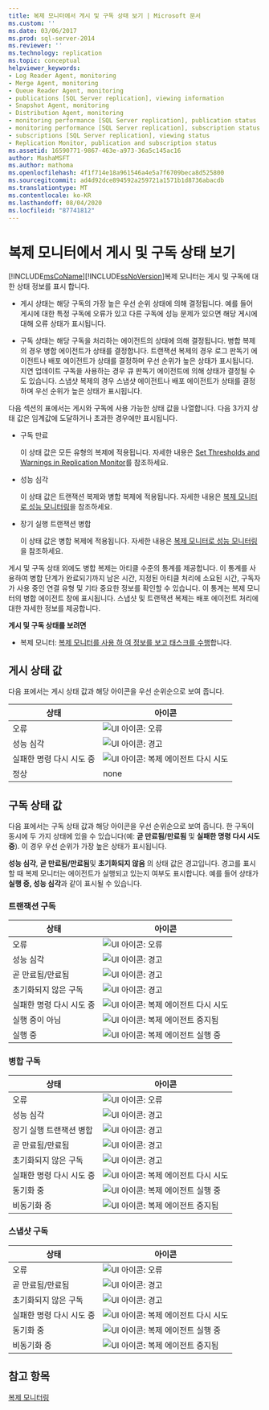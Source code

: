 ```yaml
---
title: 복제 모니터에서 게시 및 구독 상태 보기 | Microsoft 문서
ms.custom: ''
ms.date: 03/06/2017
ms.prod: sql-server-2014
ms.reviewer: ''
ms.technology: replication
ms.topic: conceptual
helpviewer_keywords:
- Log Reader Agent, monitoring
- Merge Agent, monitoring
- Queue Reader Agent, monitoring
- publications [SQL Server replication], viewing information
- Snapshot Agent, monitoring
- Distribution Agent, monitoring
- monitoring performance [SQL Server replication], publication status
- monitoring performance [SQL Server replication], subscription status
- subscriptions [SQL Server replication], viewing status
- Replication Monitor, publication and subscription status
ms.assetid: 16590771-9867-463e-a973-36a5c145ac16
author: MashaMSFT
ms.author: mathoma
ms.openlocfilehash: 4f1f714e18a961546a4e5a7f6709beca8d525800
ms.sourcegitcommit: ad4d92dce894592a259721a1571b1d8736abacdb
ms.translationtype: MT
ms.contentlocale: ko-KR
ms.lasthandoff: 08/04/2020
ms.locfileid: "87741812"
---
```

# <a name="view-publication-and-subscription-status-in-replication-monitor"></a>복제 모니터에서 게시 및 구독 상태 보기
  [!INCLUDE[msCoName](../../../includes/msconame-md.md)][!INCLUDE[ssNoVersion](../../../includes/ssnoversion-md.md)]복제 모니터는 게시 및 구독에 대 한 상태 정보를 표시 합니다.  
  
-   게시 상태는 해당 구독의 가장 높은 우선 순위 상태에 의해 결정됩니다. 예를 들어 게시에 대한 특정 구독에 오류가 있고 다른 구독에 성능 문제가 있으면 해당 게시에 대해 오류 상태가 표시됩니다.  
  
-   구독 상태는 해당 구독을 처리하는 에이전트의 상태에 의해 결정됩니다. 병합 복제의 경우 병합 에이전트가 상태를 결정합니다. 트랜잭션 복제의 경우 로그 판독기 에이전트나 배포 에이전트가 상태를 결정하며 우선 순위가 높은 상태가 표시됩니다. 지연 업데이트 구독을 사용하는 경우 큐 판독기 에이전트에 의해 상태가 결정될 수도 있습니다. 스냅샷 복제의 경우 스냅샷 에이전트나 배포 에이전트가 상태를 결정하며 우선 순위가 높은 상태가 표시됩니다.  
  
 다음 섹션의 표에서는 게시와 구독에 사용 가능한 상태 값을 나열합니다. 다음 3가지 상태 값은 임계값에 도달하거나 초과한 경우에만 표시됩니다.  
  
-   구독 만료  
  
     이 상태 값은 모든 유형의 복제에 적용됩니다. 자세한 내용은 [Set Thresholds and Warnings in Replication Monitor](set-thresholds-and-warnings-in-replication-monitor.md)를 참조하세요.  
  
-   성능 심각  
  
     이 상태 값은 트랜잭션 복제와 병합 복제에 적용됩니다. 자세한 내용은 [복제 모니터로 성능 모니터링](monitor-performance-with-replication-monitor.md)을 참조하세요.  
  
-   장기 실행 트랜잭션 병합  
  
     이 상태 값은 병합 복제에 적용됩니다. 자세한 내용은 [복제 모니터로 성능 모니터링](monitor-performance-with-replication-monitor.md)을 참조하세요.  
  
 게시 및 구독 상태 외에도 병합 복제는 아티클 수준의 통계를 제공합니다. 이 통계를 사용하여 병합 단계가 완료되기까지 남은 시간, 지정된 아티클 처리에 소요된 시간, 구독자가 사용 중인 연결 유형 및 기타 중요한 정보를 확인할 수 있습니다. 이 통계는 복제 모니터의 병합 에이전트 창에 표시됩니다. 스냅샷 및 트랜잭션 복제는 배포 에이전트 처리에 대한 자세한 정보를 제공합니다.  
  
 **게시 및 구독 상태를 보려면**  
  
-   복제 모니터: [복제 모니터를 사용 하 여 정보를 보고 태스크를 수행](view-information-and-perform-tasks-replication-monitor.md)합니다.
  
  
## <a name="publication-status-values"></a>게시 상태 값  
 다음 표에서는 게시 상태 값과 해당 아이콘을 우선 순위순으로 보여 줍니다.  
  
|상태|아이콘|  
|------------|----------|  
|오류|![UI 아이콘: 오류](../media/repl-icon-error.gif "UI 아이콘: 오류")|  
|성능 심각|![UI 아이콘: 경고](../media/repl-icon-warn.gif "UI 아이콘: 경고")|  
|실패한 명령 다시 시도 중|![UI 아이콘: 복제 에이전트 다시 시도](../media/repl-icon-retry.gif "UI 아이콘: 복제 에이전트 다시 시도")|  
|정상|none|  
  
## <a name="subscription-status-values"></a>구독 상태 값  
 다음 표에서는 구독 상태 값과 해당 아이콘을 우선 순위순으로 보여 줍니다. 한 구독이 동시에 두 가지 상태에 있을 수 있습니다(예: **곧 만료됨/만료됨** 및 **실패한 명령 다시 시도 중**). 이 경우 우선 순위가 가장 높은 상태가 표시됩니다.  
  
 **성능 심각**, **곧 만료됨/만료됨**및 **초기화되지 않음** 의 상태 값은 경고입니다. 경고를 표시할 때 복제 모니터는 에이전트가 실행되고 있는지 여부도 표시합니다. 예를 들어 상태가 **실행 중, 성능 심각**과 같이 표시될 수 있습니다.  
  
### <a name="transactional-subscriptions"></a>트랜잭션 구독  
  
|상태|아이콘|  
|------------|----------|  
|오류|![UI 아이콘: 오류](../media/repl-icon-error.gif "UI 아이콘: 오류")|  
|성능 심각|![UI 아이콘: 경고](../media/repl-icon-warn.gif "UI 아이콘: 경고")|  
|곧 만료됨/만료됨|![UI 아이콘: 경고](../media/repl-icon-warn.gif "UI 아이콘: 경고")|  
|초기화되지 않은 구독|![UI 아이콘: 경고](../media/repl-icon-warn.gif "UI 아이콘: 경고")|  
|실패한 명령 다시 시도 중|![UI 아이콘: 복제 에이전트 다시 시도](../media/repl-icon-retry.gif "UI 아이콘: 복제 에이전트 다시 시도")|  
|실행 중이 아님|![UI 아이콘: 복제 에이전트 중지됨](../media/repl-icon-stopped.gif "UI 아이콘: 복제 에이전트 중지됨")|  
|실행 중|![UI 아이콘: 복제 에이전트 실행 중](../media/repl-icon-running.gif "UI 아이콘: 복제 에이전트 실행 중")|  
  
### <a name="merge-subscriptions"></a>병합 구독  
  
|상태|아이콘|  
|------------|----------|  
|오류|![UI 아이콘: 오류](../media/repl-icon-error.gif "UI 아이콘: 오류")|  
|성능 심각|![UI 아이콘: 경고](../media/repl-icon-warn.gif "UI 아이콘: 경고")|  
|장기 실행 트랜잭션 병합|![UI 아이콘: 경고](../media/repl-icon-warn.gif "UI 아이콘: 경고")|  
|곧 만료됨/만료됨|![UI 아이콘: 경고](../media/repl-icon-warn.gif "UI 아이콘: 경고")|  
|초기화되지 않은 구독|![UI 아이콘: 경고](../media/repl-icon-warn.gif "UI 아이콘: 경고")|  
|실패한 명령 다시 시도 중|![UI 아이콘: 복제 에이전트 다시 시도](../media/repl-icon-retry.gif "UI 아이콘: 복제 에이전트 다시 시도")|  
|동기화 중|![UI 아이콘: 복제 에이전트 실행 중](../media/repl-icon-running.gif "UI 아이콘: 복제 에이전트 실행 중")|  
|비동기화 중|![UI 아이콘: 복제 에이전트 중지됨](../media/repl-icon-stopped.gif "UI 아이콘: 복제 에이전트 중지됨")|  
  
### <a name="snapshot-subscriptions"></a>스냅샷 구독  
  
|상태|아이콘|  
|------------|----------|  
|오류|![UI 아이콘: 오류](../media/repl-icon-error.gif "UI 아이콘: 오류")|  
|곧 만료됨/만료됨|![UI 아이콘: 경고](../media/repl-icon-warn.gif "UI 아이콘: 경고")|  
|초기화되지 않은 구독|![UI 아이콘: 경고](../media/repl-icon-warn.gif "UI 아이콘: 경고")|  
|실패한 명령 다시 시도 중|![UI 아이콘: 복제 에이전트 다시 시도](../media/repl-icon-retry.gif "UI 아이콘: 복제 에이전트 다시 시도")|  
|동기화 중|![UI 아이콘: 복제 에이전트 실행 중](../media/repl-icon-running.gif "UI 아이콘: 복제 에이전트 실행 중")|  
|비동기화 중|![UI 아이콘: 복제 에이전트 중지됨](../media/repl-icon-stopped.gif "UI 아이콘: 복제 에이전트 중지됨")|  
  
## <a name="see-also"></a>참고 항목  
 [복제 모니터링](../monitoring-replication.md)  
  
  
